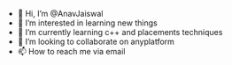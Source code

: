 - 👋 Hi, I’m @AnavJaiswal
- 👀 I’m interested in learning new things
- 🌱 I’m currently learning c++ and placements techniques
- 💞️ I’m looking to collaborate on anyplatform
- 📫 How to reach me via email


<!---
AnavJaiswal/AnavJaiswal is a ✨ special ✨ repository because its `README.md` (this file) appears on your GitHub profile.
You can click the Preview link to take a look at your changes.
--->
